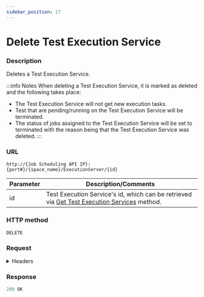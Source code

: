 ```yaml
---
sidebar_position: 17
---
```


# Delete Test Execution Service

### Description

Deletes a Test Execution Service.

:::info Notes
When deleting a Test Execution Service, it is marked as deleted and the following takes place:

- The Test Execution Service will not get new execution tasks.
- Test that are pending/running on the Test Execution Service will be terminated.
- The status of jobs assigned to the Test Execution Service will be set to terminated with the reason being that the Test Execution Service was deleted.
:::

### URL

`http://{Job Scheduling API IP}:{port#}/{space_name}/ExecutionServer/{id}`

| Parameter | Description/Comments |
| --- | --- |
| id | Test Execution Service's id, which can be retrieved via [Get Test Execution Services](./get-test-execution-services) method. |

### HTTP method

`DELETE`

### Request

<details>
<summary>Headers</summary>

Example header format:

`Authorization: Basic <authorization token returned from the login method>`

`Content-Type: application/json`

</details>

### Response

```javascript
200 OK
```